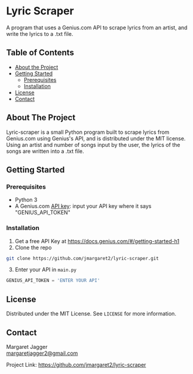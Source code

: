 # Lyric Scraper

A program that uses a Genius.com API to scrape lyrics from an artist, and write the lyrics to a .txt file.

<!-- TABLE OF CONTENTS -->

## Table of Contents

-   [About the Project](#about-the-project)
-   [Getting Started](#getting-started)
    -   [Prerequisites](#prerequisites)
    -   [Installation](#installation)
-   [License](#license)
-   [Contact](#contact)

<!-- ABOUT THE PROJECT -->

## About The Project

Lyric-scraper is a small Python program built to scrape lyrics from Genius.com using Genius's API, and is distributed under the MIT license. Using an artist and number of songs input by the user, the lyrics of the songs are written into a .txt file.

<!-- GETTING STARTED -->

## Getting Started

### Prerequisites

-   Python 3
-   A Genius.com [API key](https://docs.genius.com/#/getting-started-h1): input your API key where it says "GENIUS_API_TOKEN"

### Installation

1.  Get a free API Key at <https://docs.genius.com/#/getting-started-h1>
2.  Clone the repo

```sh
git clone https://github.com/jmargaret2/lyric-scraper.git
```

3.  Enter your API in `main.py`

```python
GENIUS_API_TOKEN = 'ENTER YOUR API'
```

<!-- LICENSE -->

## License

Distributed under the MIT License. See `LICENSE` for more information.

<!-- CONTACT -->

## Contact

Margaret Jagger \
margaretjagger2@gmail.com

Project Link: <https://github.com/jmargaret2/lyric-scraper>
